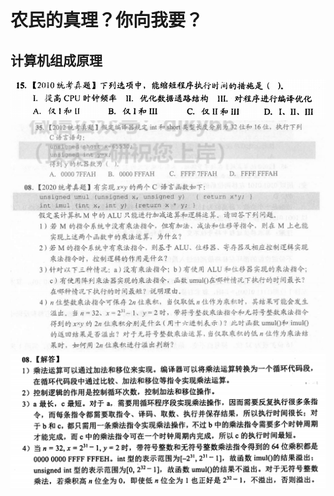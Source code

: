 # 农民的真理？你向我要？

## 计算机组成原理

![9](./media_9/9.png)
![10](./media_9/10.png)
![11](./media_9/11.png)
![12](./media_9/12.png)
